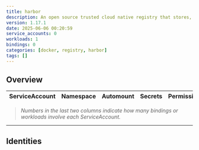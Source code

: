 ```yaml
---
title: harbor
description: An open source trusted cloud native registry that stores, signs, and scans content
version: 1.17.1
date: 2025-06-06 00:20:59
service_accounts: 0
workloads: 1
bindings: 0
categories: [docker, registry, harbor]
tags: []
---
```


## Overview

|ServiceAccount|Namespace|Automount|Secrets|Permissions|Workloads|
|---|---|---|---|---|---|


> *Numbers in the last two columns indicate how many bindings or workloads involve each ServiceAccount.*

---

## Identities

